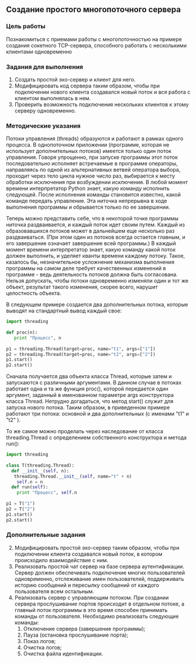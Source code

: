 <!----- Conversion time: 0.718 seconds.
Using this Markdown file:

1. Cut and paste this output into your source file.
2. See the notes and action items below regarding this conversion run.
3. Check the rendered output (headings, lists, code blocks, tables) for proper
   formatting and use a linkchecker before you publish this page.

Conversion notes:

* Docs to Markdown version 1.0β17
* Wed Sep 18 2019 01:52:00 GMT-0700 (PDT)
* Source doc: https://docs.google.com/open?id=1SEODmwLcgVdQijJMZ6Xc3YQ0lqnkc72w-gccG4AkpqU
----->

## Создание простого многопоточного сервера

### Цель работы

Познакомиться с приемами работы с многопоточностью на примере создания сокетного TCP-сервера, способного работать с несколькими клиентами одновременно

### Задания для выполнения

1. Создать простой эхо-сервер и клиент для него.
2. Модифицировать код сервера таким образом, чтобы при подключении нового клиента создавался новый поток и вся работа с клиентом выполнялась в нем.
3. Проверить возможность подключения нескольких клиентов к этому серверу одновременно. 

### Методические указания

Потоки управления (threads) образуются и работают в рамках одного процесса. В однопоточном приложении (программе, которая не использует дополнительных потоков) имеется только один поток управления. Говоря упрощенно, при запуске программы этот поток последовательно исполняет встречаемые в программе операторы, направляясь по одной из альтернативных ветвей оператора выбора, проходит через тело цикла нужное число раз, выбирается к месту обработки исключения при возбуждении исключения. В любой момент времени интерпретатор Python знает, какую команду исполнить следующей. После исполнения команды становится известно, какой команде передать управление. Эта ниточка непрерывна в ходе выполнения программы и обрывается только по ее завершении.

Теперь можно представить себе, что в некоторой точке программы ниточка раздваивается, и каждый поток идет своим путем. Каждый из образовавшихся потоков может в дальнейшем еще несколько раз раздваиваться. (При этом один из потоков всегда остается главным, и его завершение означает завершение всей программы.) В каждый момент времени интерпретатор знает, какую команду какой поток должен выполнить, и уделяет кванты времени каждому потоку. Такое, казалось бы, незначительное усложнение механизма выполнения программы на самом деле требует качественных изменений в программе - ведь деятельность потоков должна быть согласована. Нельзя допускать, чтобы потоки одновременно изменяли один и тот же объект, результат такого изменения, скорее всего, нарушит целостность объекта.

В следующем примере создается два дополнительных потока, которые выводят на стандартный вывод каждый свое:

```python
import threading
 
def proc(n):
   print "Процесс", n
 
p1 = threading.Thread(target=proc, name="t1", args=["1"])
p2 = threading.Thread(target=proc, name="t2", args=["2"])
p1.start()
p2.start()
```

Сначала получается два объекта класса Thread, которые затем и запускаются с различными аргументами. В данном случае в потоках работает одна и та же функция proc(), которой передается один аргумент, заданный в именованном параметре args конструктора класса Thread. Нетрудно догадаться, что метод start() служит для запуска нового потока. Таким образом, в приведенном примере работают три потока: основной и два дополнительных (с именами "t1" и "t2" ).

То же самое можно проделать через наследование от класса threading.Thread с определением собственного конструктора и метода run():

```python
import threading
 
class T(threading.Thread):
  def __init__(self, n):
   threading.Thread.__init__(self, name="t" + n)
    self.n = n
  def run(self):
    print "Процесс", self.n
 
p1 = T("1")
p2 = T("2")
p1.start()
p2.start()
```

### Дополнительные задания

2. Модифицировать простой эхо-сервер таким образом, чтобы при подключении клиента создавался новый поток, в котором происходило взаимодействие с ним.
3. Реализовать простой чат сервер на базе сервера аутентификации. Сервер должен обеспечивать подключение многих пользователей одновременно, отслеживание имен пользователей, поддерживать историю сообщений и пересылку сообщений от каждого пользователя всем остальным. 
4. Реализовать сервер с управляющим потоком. При создании сервера прослушивание портов происходит в отдельном потоке, а главный поток программы в это время способен принимать команды от пользователя. Необходимо реализовать следующие команды:
    1. Отключение сервера (завершение программы);
    2. Пауза (остановка прослушивание порта);
    3. Показ логов;
    4. Очистка логов;
    5. Очистка файла идентификации.

<!-- Docs to Markdown version 1.0β17 -->
